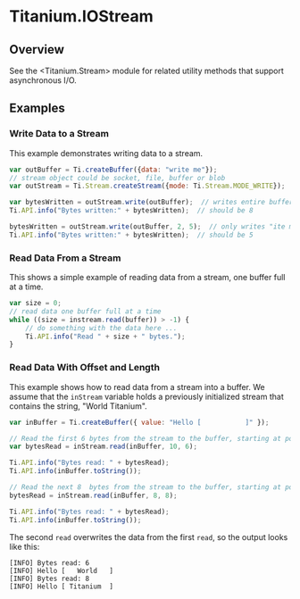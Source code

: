 # Titanium.IOStream

<TypeHeader/>

## Overview

See the <Titanium.Stream> module for related utility methods that support asynchronous
I/O.

## Examples

### Write Data to a Stream

This example demonstrates writing data to a stream.

``` js
var outBuffer = Ti.createBuffer({data: "write me"});
// stream object could be socket, file, buffer or blob
var outStream = Ti.Stream.createStream({mode: Ti.Stream.MODE_WRITE});

var bytesWritten = outStream.write(outBuffer);  // writes entire buffer to stream
Ti.API.info("Bytes written:" + bytesWritten);  // should be 8

bytesWritten = outStream.write(outBuffer, 2, 5);  // only writes "ite m" to stream
Ti.API.info("Bytes written:" + bytesWritten);  // should be 5
```

### Read Data From a Stream

This shows a simple example of reading data from a stream, one buffer full at a
time.

``` js
var size = 0;
// read data one buffer full at a time
while ((size = instream.read(buffer)) > -1) {
    // do something with the data here ...
    Ti.API.info("Read " + size + " bytes.");
}
```

### Read Data With Offset and Length

This example shows how to read data from a stream into a buffer. We assume that
the `inStream` variable holds a previously initialized stream that contains the
string, "World Titanium".

``` js
var inBuffer = Ti.createBuffer({ value: "Hello [           ]" });

// Read the first 6 bytes from the stream to the buffer, starting at position 10.
var bytesRead = inStream.read(inBuffer, 10, 6);

Ti.API.info("Bytes read: " + bytesRead);
Ti.API.info(inBuffer.toString());

// Read the next 8  bytes from the stream to the buffer, starting at position 8.
bytesRead = inStream.read(inBuffer, 8, 8);

Ti.API.info("Bytes read: " + bytesRead);
Ti.API.info(inBuffer.toString());
```

The second `read` overwrites the data from the first `read`, so the output looks
like this:

```
[INFO] Bytes read: 6
[INFO] Hello [   World   ]
[INFO] Bytes read: 8
[INFO] Hello [ Titanium  ]
```

<ApiDocs/>
